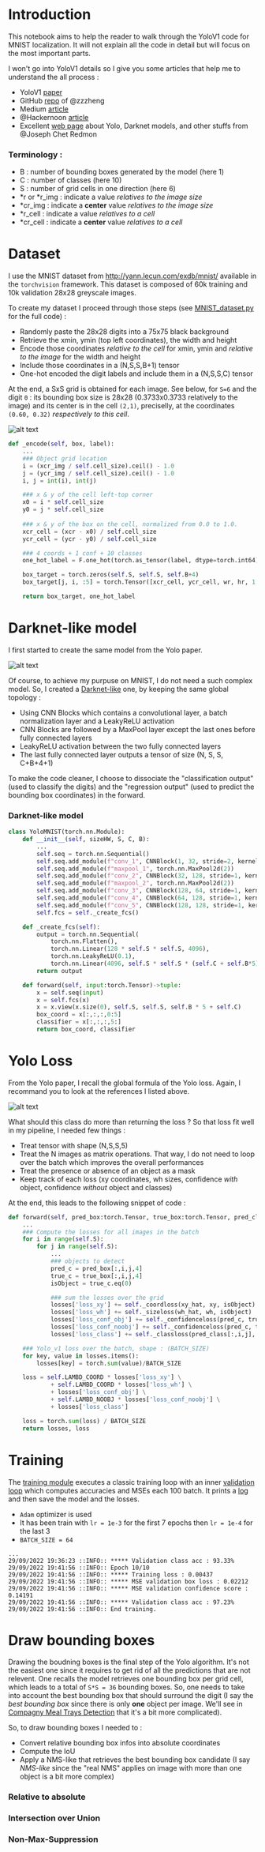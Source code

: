 # Introduction
This notebook aims to help the reader to walk through the YoloV1 code for MNIST localization. It will not explain all the code in detail but will focus on the most important parts.

I won't go into YoloV1 details so I give you some articles that help me to understand the all process :
* YoloV1 [paper](https://arxiv.org/pdf/1506.02640.pdf)
* GitHub [repo](https://github.com/zzzheng/pytorch-yolo-v1) of @zzzheng
* Medium [article](https://medium.com/mlearning-ai/object-detection-explained-yolo-v1-fb4bcd3d87a1)
* @Hackernoon [article](https://hackernoon.com/understanding-yolo-f5a74bbc7967)
* Excellent [web page](https://pjreddie.com/darknet/yolo/) about Yolo, Darknet models, and other stuffs from @Joseph Chet Redmon

### Terminology :
* B : number of bounding boxes generated by the model (here 1)
* C : number of classes (here 10)
* S : number of grid cells in one direction (here 6)
* \*r or \*r_img : indicate a value *relatives to the image size*
* \*cr_img : indicate a **center** value *relatives to the image size*
* \*r_cell : indicate a value *relatives to a cell*
* \*cr_cell : indicate a **center** value *relatives to a cell*

# Dataset
I use the MNIST dataset from http://yann.lecun.com/exdb/mnist/ available in the `torchvision` framework. This dataset is composed of 60k training and 10k validation 28x28 greyscale images. 

To create my dataset I proceed through those steps (see [MNIST_dataset.py](https://github.com/ThOpaque/Food_Recognition/blob/main/WarmingUp_with_MNIST/MNIST_dataset.py) for the full code) :
* Randomly paste the 28x28 digits into a 75x75 black background
* Retrieve the xmin, ymin (top left coordinates), the width and height
* Encode those coordinates *relative to the cell* for xmin, ymin and *relative to the image* for the width and height
* Include those coordinates in a (N,S,S,B+1) tensor
* One-hot encoded the digit labels and include them in a (N,S,S,C) tensor

At the end, a SxS grid is obtained for each image. See below, for `S=6` and the digit `0` : its bounding box size is 28x28 (0.3733x0.3733 relatively to the image) and its center is in the cell `(2,1)`, preciselly, at the coordinates `(0.60, 0.32)` *respectively to this cell*.  

![alt text](https://github.com/ThOpaque/Food_Recognition/blob/main/WarmingUp_with_MNIST/img_utils/example_SxSgrid_digit0.png)


```python
def _encode(self, box, label):    
    ...
    ### Object grid location
    i = (xcr_img / self.cell_size).ceil() - 1.0
    j = (ycr_img / self.cell_size).ceil() - 1.0
    i, j = int(i), int(j)

    ### x & y of the cell left-top corner
    x0 = i * self.cell_size
    y0 = j * self.cell_size
    
    ### x & y of the box on the cell, normalized from 0.0 to 1.0.
    xcr_cell = (xcr - x0) / self.cell_size
    ycr_cell = (ycr - y0) / self.cell_size

    ### 4 coords + 1 conf + 10 classes
    one_hot_label = F.one_hot(torch.as_tensor(label, dtype=torch.int64), self.C)

    box_target = torch.zeros(self.S, self.S, self.B+4)
    box_target[j, i, :5] = torch.Tensor([xcr_cell, ycr_cell, wr, hr, 1.])

    return box_target, one_hot_label 
```

# Darknet-like model
I first started to create the same model from the Yolo paper. 

![alt text](https://github.com/ThOpaque/Food_Recognition/blob/main/WarmingUp_with_MNIST/img_utils/yolo_architecture.png)


Of course, to achieve my purpuse on MNIST, I do not need a such complex model. So, I created a [Darknet-like](https://github.com/ThOpaque/Food_Recognition/blob/main/WarmingUp_with_MNIST/Darknet_like.py) one, by keeping the same global topology :
- Using CNN Blocks which contains a convolutional layer, a batch normalization layer and a LeakyReLU activation
- CNN Blocks are followed by a MaxPool layer except the last ones before fully connected layers
- LeakyReLU activation between the two fully connected layers
- The last fully connected layer outputs a tensor of size (N, S, S, C+B+4+1)

To make the code cleaner, I choose to dissociate the "classification output" (used to classify the digits) and the "regression output" (used to predict the bounding box coordinates) in the forward. 

### Darknet-like model
```python
class YoloMNIST(torch.nn.Module):
    def __init__(self, sizeHW, S, C, B):
        ...
        self.seq = torch.nn.Sequential()        
        self.seq.add_module(f"conv_1", CNNBlock(1, 32, stride=2, kernel_size=7, padding=2))
        self.seq.add_module(f"maxpool_1", torch.nn.MaxPool2d(2))
        self.seq.add_module(f"conv_2", CNNBlock(32, 128, stride=1, kernel_size=3, padding=0))
        self.seq.add_module(f"maxpool_2", torch.nn.MaxPool2d(2))
        self.seq.add_module(f"conv_3", CNNBlock(128, 64, stride=1, kernel_size=1, padding=0))
        self.seq.add_module(f"conv_4", CNNBlock(64, 128, stride=1, kernel_size=3, padding=0))
        self.seq.add_module(f"conv_5", CNNBlock(128, 128, stride=1, kernel_size=3, padding=1))
        self.fcs = self._create_fcs()

    def _create_fcs(self):
        output = torch.nn.Sequential(
            torch.nn.Flatten(),
            torch.nn.Linear(128 * self.S * self.S, 4096),
            torch.nn.LeakyReLU(0.1),
            torch.nn.Linear(4096, self.S * self.S * (self.C + self.B*5)))
        return output

    def forward(self, input:torch.Tensor)->tuple:
        x = self.seq(input)
        x = self.fcs(x)
        x = x.view(x.size(0), self.S, self.S, self.B * 5 + self.C)
        box_coord = x[:,:,:,0:5]
        classifier = x[:,:,:,5:]
        return box_coord, classifier
```

# Yolo Loss
From the Yolo paper, I recall the global formula of the Yolo loss. Again, I recommand you to look at the references I listed above.

![alt text](https://github.com/ThOpaque/Food_Recognition/blob/main/WarmingUp_with_MNIST/img_utils/yolo_loss.png)

What should this class do more than returning the loss ? So that loss fit well in my pipeline, I needed few things :
* Treat tensor with shape (N,S,S,5)
* Treat the N images as matrix operations. That way, I do not need to loop over the batch which improves the overall performances
* Treat the presence or absence of an object as a mask
* Keep track of each loss (xy coordinates, wh sizes, confidence *with* object, confidence *without* object and classes)

At the end, this leads to the following snippet of code :

```python
def forward(self, pred_box:torch.Tensor, true_box:torch.Tensor, pred_class:torch.Tensor, true_class:torch.Tensor):
    ...
    ### Compute the losses for all images in the batch
    for i in range(self.S):
        for j in range(self.S):
            ...
            ### objects to detect
            pred_c = pred_box[:,i,j,4]
            true_c = true_box[:,i,j,4]
            isObject = true_c.eq(0)

            ### sum the losses over the grid
            losses['loss_xy'] += self._coordloss(xy_hat, xy, isObject)
            losses['loss_wh'] += self._sizeloss(wh_hat, wh, isObject)
            losses['loss_conf_obj'] += self._confidenceloss(pred_c, true_c, isObject)
            losses['loss_conf_noobj'] += self._confidenceloss(pred_c, true_c, torch.logical_not(isObject))
            losses['loss_class'] += self._classloss(pred_class[:,i,j], true_class, isObject)

    ### Yolo_v1 loss over the batch, shape : (BATCH_SIZE)
    for key, value in losses.items():
        losses[key] = torch.sum(value)/BATCH_SIZE

    loss = self.LAMBD_COORD * losses['loss_xy'] \
            + self.LAMBD_COORD * losses['loss_wh'] \
            + losses['loss_conf_obj'] \
            + self.LAMBD_NOOBJ * losses['loss_conf_noobj'] \
            + losses['loss_class']

    loss = torch.sum(loss) / BATCH_SIZE
    return losses, loss
```

# Training
The [training module](https://github.com/ThOpaque/Food_Recognition/blob/main/WarmingUp_with_MNIST/train.py) executes a classic training loop with an inner [validation loop](https://github.com/ThOpaque/Food_Recognition/blob/main/WarmingUp_with_MNIST/validation.py) which computes accuracies and MSEs each 100 batch. It prints a [log](https://github.com/ThOpaque/Food_Recognition/blob/main/WarmingUp_with_MNIST/results/logging_10epochs_relativeCoords_29092022_19h41.log) and then save the model and the losses.

* `Adam` optimizer is used
* It has been train with `lr = 1e-3` for the first 7 epochs then `lr = 1e-4` for the last 3 
* `BATCH_SIZE = 64`

```
...
29/09/2022 19:36:23 ::INFO:: ***** Validation class acc : 93.33%
29/09/2022 19:41:56 ::INFO:: Epoch 10/10
29/09/2022 19:41:56 ::INFO:: ***** Training loss : 0.00437
29/09/2022 19:41:56 ::INFO:: ***** MSE validation box loss : 0.02212
29/09/2022 19:41:56 ::INFO:: ***** MSE validation confidence score : 0.14191
29/09/2022 19:41:56 ::INFO:: ***** Validation class acc : 97.23%
29/09/2022 19:41:56 ::INFO:: End training.
```

# Draw bounding boxes
Drawing the boudning boxes is the final step of the Yolo algorithm. It's not the easiest one since it requires to get rid of all the predictions that are not relevent. One recalls the model retrieves one bounding box per grid cell, which leads to a total of `S*S = 36` bounding boxes. So, one needs to take into account the best bounding box that should surround the digit (I say the *best bounding box* since there is only **one** object per image. We'll see in [Compagny Meal Trays Detection](https://github.com/ThOpaque/Food_Recognition/tree/main/YoloV1_Compagny_MealTrays) that it's a bit more complicated).

So, to draw bounding boxes I needed to : 
* Convert relative bounding box infos into absolute coordinates
* Compute the IoU
* Apply a NMS-like that retrieves the best bounding box candidate (I say *NMS-like* since the "real NMS" applies on image with more than one object is a bit more complex)


### Relative to absolute

### Intersection over Union

### Non-Max-Suppression
